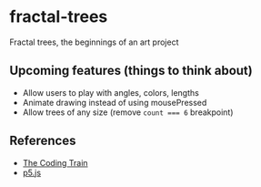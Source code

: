 # fractal-trees

Fractal trees, the beginnings of an art project

## Upcoming features (things to think about)

- Allow users to play with angles, colors, lengths
- Animate drawing instead of using mousePressed
- Allow trees of any size (remove `count === 6` breakpoint)

## References

- [The Coding Train](https://www.youtube.com/channel/UCvjgXvBlbQiydffZU7m1_aw)
- [p5.js](https://p5js.org/)
